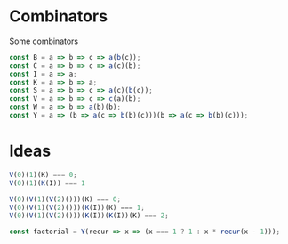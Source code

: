# Combinators
Some combinators

```javascript
const B = a => b => c => a(b(c));
const C = a => b => c => a(c)(b);
const I = a => a;
const K = a => b => a;
const S = a => b => c => a(c)(b(c));
const V = a => b => c => c(a)(b);
const W = a => b => a(b)(b);
const Y = a => (b => a(c => b(b)(c)))(b => a(c => b(b)(c)));
```

# Ideas

```javascript
V(0)(1)(K) === 0;
V(0)(1)(K(I)) === 1
```

```javascript
V(0)(V(1)(V(2)()))(K) === 0;
V(0)(V(1)(V(2)()))(K(I))(K) === 1;
V(0)(V(1)(V(2)()))(K(I))(K(I))(K) === 2;
```

```javascript
const factorial = Y(recur => x => (x === 1 ? 1 : x * recur(x - 1)));
```
